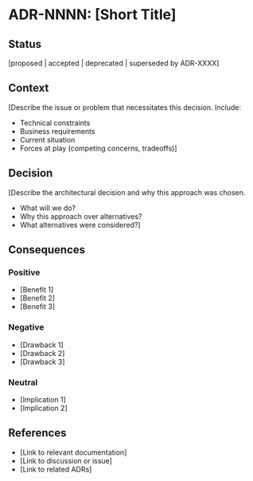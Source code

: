 # ADR-NNNN: [Short Title]

## Status

[proposed | accepted | deprecated | superseded by ADR-XXXX]

## Context

[Describe the issue or problem that necessitates this decision. Include:
- Technical constraints
- Business requirements
- Current situation
- Forces at play (competing concerns, tradeoffs)]

## Decision

[Describe the architectural decision and why this approach was chosen.
- What will we do?
- Why this approach over alternatives?
- What alternatives were considered?]

## Consequences

### Positive

- [Benefit 1]
- [Benefit 2]
- [Benefit 3]

### Negative

- [Drawback 1]
- [Drawback 2]
- [Drawback 3]

### Neutral

- [Implication 1]
- [Implication 2]

## References

- [Link to relevant documentation]
- [Link to discussion or issue]
- [Link to related ADRs]
